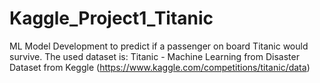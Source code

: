 # Kaggle_Project1_Titanic
ML Model Development to predict if a passenger on board Titanic would survive. The used dataset is: Titanic - Machine Learning from Disaster Dataset from Keggle (https://www.kaggle.com/competitions/titanic/data)
